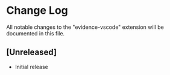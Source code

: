# Change Log

All notable changes to the "evidence-vscode" extension will be documented in this file.

## [Unreleased]

- Initial release

